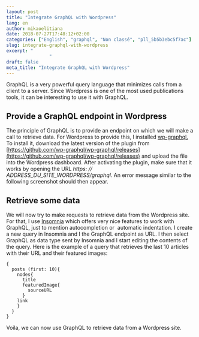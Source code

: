```yaml
---
layout: post
title: "Integrate GraphQL with Wordpress"
lang: en
author: mikaoelitiana
date: 2018-07-27T17:48:12+02:00
categories: ["English", "graphql", "Non classé", "pll_5b5b3ebc5f7ac"]
slug: integrate-graphql-with-wordpress
excerpt: "
				"
draft: false
meta_title: "Integrate GraphQL with Wordpress"
---
```


GraphQL is a very powerful query language that minimizes calls from a client to a server. Since Wordpress is one of the most used publications tools, it can be interesting to use it with GraphQL.

## Provide a GraphQL endpoint in Wordpress

The principle of GraphQL is to provide an endpoint on which we will make a call to retrieve data. For Wordpress to provide this, I installed [wp-graphql.](https://github.com/wp-graphql) To install it, download the latest version of the plugin from [https://github.com/wp-graphql/wp-graphql/releases](https://github.com/wp-graphql/wp-graphql/releases) and upload the file into the Wordpress dashboard. After activating the plugin, make sure that it works by opening the URL _https: // ADDRESS_DU_SITE_WORDPRESS/graphql._ An error message similar to the following screenshot should then appear.

## Retrieve some data

We will now try to make requests to retrieve data from the Wordpress site. For that, I use [Insomnia](https://insomnia.rest/) which offers very nice features to work with GraphQL, just to mention autocompletion or  automatic indentation. I create a new query in Insomnia and I the GraphQL endpoint as URL. I then select GraphQL as data type sent by Insomnia and I start editing the contents of the query. Here is the example of a query that retrieves the last 10 articles with their URL and their featured images:

```
{
  posts (first: 10){
    nodes{
      title
      featuredImage{
        sourceURL
      }
    link
    }
  }
}

```

Voila, we can now use GraphQL to retrieve data from a Wordpress site.
